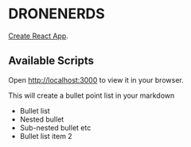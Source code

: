 # DRONENERDS

[Create React App](https://github.com/facebook/create-react-app).

## Available Scripts


Open [http://localhost:3000](http://localhost:3000) to view it in your browser.

 This will create a bullet point list in your markdown
* Bullet list
* Nested bullet            
* Sub-nested bullet etc
* Bullet list item 2